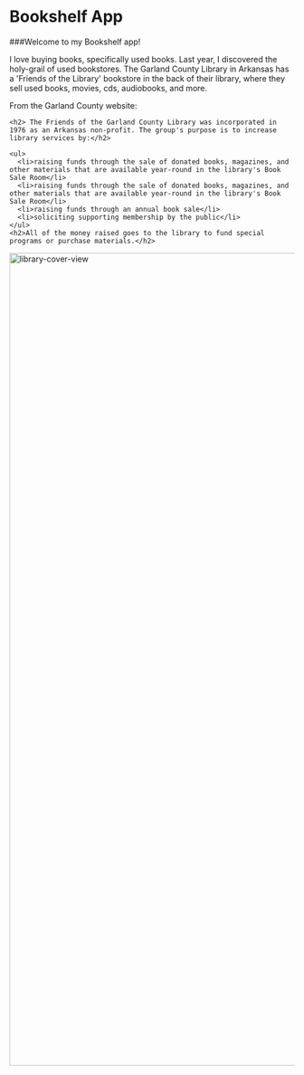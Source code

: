 # Bookshelf App

###Welcome to my Bookshelf app! 

I love buying books, specifically used books. 
Last year, I discovered the holy-grail of used bookstores. The Garland County Library in Arkansas has a 'Friends of the Library' bookstore in the back of their library, where they sell used books, movies, cds, audiobooks, and more. 

From the Garland County website: 

```
<h2> The Friends of the Garland County Library was incorporated in 1976 as an Arkansas non-profit. The group's purpose is to increase library services by:</h2>

<ul>
  <li>raising funds through the sale of donated books, magazines, and other materials that are available year-round in the library's Book Sale Room</li>
  <li>raising funds through the sale of donated books, magazines, and other materials that are available year-round in the library's Book Sale Room</li>
  <li>raising funds through an annual book sale</li>
  <li>soliciting supporting membership by the public</li>
</ul>
<h2>All of the money raised goes to the library to fund special programs or purchase materials.</h2>
```

<img width="1437" alt="library-cover-view" src="https://user-images.githubusercontent.com/100177823/209886716-6dc32ab5-ca82-4dda-9115-82f5d258a780.png">
